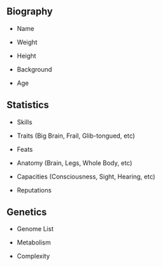 
## Biography

-   Name
    
-   Weight
    
-   Height
    
-   Background
    
-   Age
    

  

## Statistics

-   Skills
    
-   Traits (Big Brain, Frail, Glib-tongued, etc)
    
-   Feats
    
-   Anatomy (Brain, Legs, Whole Body, etc)
    
-   Capacities (Consciousness, Sight, Hearing, etc)
    
-   Reputations
    

  

## Genetics

-   Genome List
    
-   Metabolism
    
-   Complexity